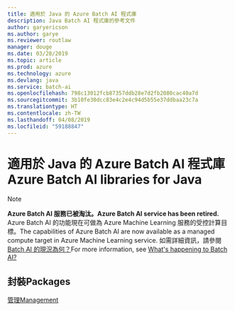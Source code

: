 ```yaml
---
title: 適用於 Java 的 Azure Batch AI 程式庫
description: Java Batch AI 程式庫的參考文件
author: garyericson
ms.author: garye
ms.reviewer: routlaw
manager: douge
ms.date: 03/28/2019
ms.topic: article
ms.prod: azure
ms.technology: azure
ms.devlang: java
ms.service: batch-ai
ms.openlocfilehash: 798c13012fcb87357ddb28e7d2fb2080cac40a7d
ms.sourcegitcommit: 3b10fe30dcc83e4c2e4c94d5b55e37ddbaa23c7a
ms.translationtype: HT
ms.contentlocale: zh-TW
ms.lasthandoff: 04/08/2019
ms.locfileid: "59188847"
---
```

# <a name="azure-batch-ai-libraries-for-java"></a><span data-ttu-id="ac03f-103">適用於 Java 的 Azure Batch AI 程式庫</span><span class="sxs-lookup"><span data-stu-id="ac03f-103">Azure Batch AI libraries for Java</span></span>

>[!Note]
><span data-ttu-id="ac03f-104">**Azure Batch AI 服務已被淘汰。**</span><span class="sxs-lookup"><span data-stu-id="ac03f-104">**Azure Batch AI service has been retired.**</span></span> <span data-ttu-id="ac03f-105">Azure Batch AI 的功能現在可做為 Azure Machine Learning 服務的受控計算目標。</span><span class="sxs-lookup"><span data-stu-id="ac03f-105">The capabilities of Azure Batch AI are now available as a managed compute target in Azure Machine Learning service.</span></span> <span data-ttu-id="ac03f-106">如需詳細資訊，請參閱 [Batch AI 的現況為何？](https://aka.ms/batchai-retirement)</span><span class="sxs-lookup"><span data-stu-id="ac03f-106">For more information, see [What's happening to Batch AI?](https://aka.ms/batchai-retirement)</span></span>

## <a name="packages"></a><span data-ttu-id="ac03f-107">封裝</span><span class="sxs-lookup"><span data-stu-id="ac03f-107">Packages</span></span>

[<span data-ttu-id="ac03f-108">管理</span><span class="sxs-lookup"><span data-stu-id="ac03f-108">Management</span></span>](/java/api/overview/azure/batchai/management)